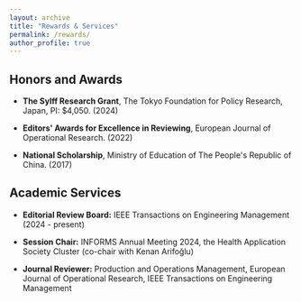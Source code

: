 ```yaml
---
layout: archive
title: "Rewards & Services"
permalink: /rewards/
author_profile: true
---
```


## Honors and Awards

* **The Sylff Research Grant**, The Tokyo Foundation for Policy Research, Japan, PI: $4,050. (2024) 

* **Editors' Awards for Excellence in Reviewing**, European Journal of Operational Research. (2022)

* **National Scholarship**, Ministry of Education of The People's Republic of China. (2017)


## Academic Services

* **Editorial Review Board:**
IEEE Transactions on Engineering Management (2024 - present)

* **Session Chair:**
INFORMS Annual Meeting 2024, the Health Application Society Cluster (co-chair with Kenan Arifoğlu)

* **Journal Reviewer:**
Production and Operations Management, European Journal of Operational Research, IEEE Transactions on Engineering Management



<nbsp>

